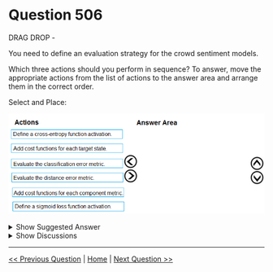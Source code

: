 # Question 506

DRAG DROP -

You need to define an evaluation strategy for the crowd sentiment models.

Which three actions should you perform in sequence? To answer, move the appropriate actions from the list of actions to the answer area and arrange them in the correct order.

Select and Place:

![Question Image](../images/q506_q_0033200001.png)

<details>
  <summary>Show Suggested Answer</summary>

<img src="../images/q506_ans_0_0033200002.png" alt="Answer Image"><br>

<p>Step 1: Define a cross-entropy function activation</p>
<p>When using a neural network to perform classification and prediction, it is usually better to use cross-entropy error than classification error, and somewhat better to use cross-entropy error than mean squared error to evaluate the quality of the neural network.</p>
<p>Step 2: Add cost functions for each target state.</p>
<p>Step 3: Evaluated the distance error metric.</p>
<p>Reference:</p>
<p>https://www.analyticsvidhya.com/blog/2018/04/fundamentals-deep-learning-regularization-techniques/</p>

</details>

<details>
  <summary>Show Discussions</summary>

<blockquote><p><strong>kurasaki</strong> <code>(Wed 29 Dec 2021 00:27)</code> - <em>Upvotes: 6</em></p><p>Is there anyone could explain why we should use distance error metric not classification error metric (e.g. F-score, etc) as last step? Given this is classification not clustering problem</p></blockquote>
<blockquote><p><strong>Indranee</strong> <code>(Thu 20 Jan 2022 10:02)</code> - <em>Upvotes: 1</em></p><p>The technique we are using here is KMeans clustering to identify market segments/clusters. As we are not solving a supervised classification problem, the classification error metric is not applicable.</p></blockquote>
<blockquote><p><strong>phdykd</strong> <code>(Wed 31 Jul 2024 18:21)</code> - <em>Upvotes: 3</em></p><p>Therefore, the sequence might look like this:

a- Define a cross-entropy function activation: This function is more suitable for multi-class classification problems. It quantifies the difference between two probability distributions: the predictions made by the model and the actual distribution.
b- Add cost functions for each target state: By adding cost functions for each class, the model can optimize its predictions for each category.
c- Evaluate the classification error metric: After the model has been trained, evaluate its performance using a classification error metric. This metric will tell you how often the model&#x27;s predictions are incorrect.
So, the sequence would be A -&gt; B -&gt; C</p></blockquote>

<blockquote><p><strong>phdykd</strong> <code>(Sun 25 Feb 2024 07:55)</code> - <em>Upvotes: 3</em></p><p>C) Evaluate the classification error metric: This is the first step to evaluate the performance of a classification model, such as the crowd sentiment models. The classification error metric measures the proportion of misclassified samples in the dataset and provides a general idea of how well the model is performing.

B) Add cost functions for each target state: Cost functions are used to penalize the model for incorrect predictions and to optimize the model&#x27;s parameters during training. In the case of the crowd sentiment models, adding cost functions for each target state would enable the model to learn the differences between them and adjust its predictions accordingly.

F) Define a sigmoid loss function activation: The sigmoid loss function is a popular choice for binary classification problems such as sentiment analysis. It returns a value between 0 and 1, which can be interpreted as the probability of a sample belonging to a particular class. Defining this function as the activation function for the output layer of the model would help to improve its performance.</p></blockquote>

<blockquote><p><strong>ning</strong> <code>(Sun 18 Jun 2023 13:24)</code> - <em>Upvotes: 1</em></p><p>Sentiment analysis is a multi-class classification, so relevant answer for how to evaluate result is 1, 2, 3 that is 100% sure, what is the correct order??? I do not know ...</p></blockquote>
<blockquote><p><strong>Gr4n4</strong> <code>(Tue 15 Nov 2022 19:52)</code> - <em>Upvotes: 1</em></p><p>Cross entropy is a loss function not an activation function but also, in my opinion, defining a cost function for all target states is not correct (shouldn&#x27;t the cost function be one?); I think at most we can define a cost function for each component (clustering, classification) and evaluate distance metric and classification metric.</p></blockquote>
<blockquote><p><strong>RyanTsai</strong> <code>(Mon 19 Sep 2022 13:21)</code> - <em>Upvotes: 4</em></p><p>ans: 1,2,3</p></blockquote>
<blockquote><p><strong>sp23</strong> <code>(Thu 06 Jan 2022 02:29)</code> - <em>Upvotes: 1</em></p><p>sorry 3,2,4 boxes</p></blockquote>
<blockquote><p><strong>sp23</strong> <code>(Thu 06 Jan 2022 02:28)</code> - <em>Upvotes: 2</em></p><p>3,2,1 boxes</p></blockquote>
<blockquote><p><strong>sp23</strong> <code>(Thu 06 Jan 2022 02:28)</code> - <em>Upvotes: 1</em></p><p>should be 3rd option.</p></blockquote>
<blockquote><p><strong>viplov</strong> <code>(Sat 28 Jan 2023 11:37)</code> - <em>Upvotes: 9</em></p><p>chutiye kuch aata bhi hai tujhe...sirf confuse kar rha hai logo ko..haiiiinnnn</p></blockquote>
<blockquote><p><strong>BTAB</strong> <code>(Mon 15 Jan 2024 14:16)</code> - <em>Upvotes: 6</em></p><p>exactly what I was thinking</p></blockquote>

</details>

---

[<< Previous Question](question_505.md) | [Home](/index.md) | [Next Question >>](question_507.md)
